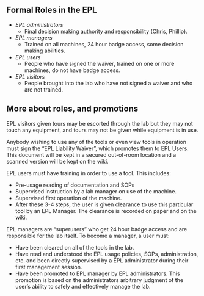 ## Formal Roles in the EPL

- *EPL administrators*
   - Final decision making authority and responsibility (Chris, Phillip).
- *EPL managers*
   - Trained on all machines, 24 hour badge access, some decision making abilities.
- *EPL users*
   - People who have signed the waiver, trained on one or more machines, do not have badge access.
- *EPL visitors*
   -  People brought into the lab who have not signed a waiver and who are not trained.

## More about roles, and promotions
 
EPL visitors given tours may be escorted through the lab but they may not touch any equipment, and tours may not be given while equipment is in use.

Anybody wishing to use any of the tools or even view tools in operation must sign the “EPL Liability Waiver”, which promotes them to EPL Users. This document will be kept in a secured out-of-room location and a scanned version will be kept on the wiki.

EPL users must have training in order to use a tool. This includes:
 
- Pre-usage reading of documentation and SOPs
- Supervised instruction by a lab manager on use of the machine.
- Supervised first operation of the machine.
- After these 3-4 steps, the user is given clearance to use this particular tool by an EPL Manager. The clearance is recorded on paper and on the wiki.

EPL managers are “superusers” who get 24 hour badge access and are responsible for the lab itself. To become a manager, a user must:

- Have been cleared on all of the tools in the lab.
- Have read and understood the EPL usage policies, SOPs, administration, etc. and been directly supervised by a EPL administrator during their first management session.
- Have been promoted to EPL manager by EPL administrators. This promotion is based on the administrators arbitrary judgment of the user’s ability to safely and effectively manage the lab. 


